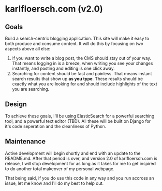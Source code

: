 # karlfloersch.com (v2.0)
## Goals
Build a search-centric blogging application. This site will make it easy to both produce and consume content. It will do this by focusing on two aspects above all else:

  1. If you want to write a blog post, the CMS should stay out of your way. That means logging in is a breeze, when writing you see your changes instantly, and posting and editing is one click away.
  2. Searching for content should be fast and painless. That means instant search results that show up **as you type**. These results should be exactly what you are looking for and should include highlights of the text you are searching.

## Design
To achieve these goals, I'll be using ElasticSearch for a powerful searching tool, and a powerful text editor (TBD). All these will be built on Django for it's code seperation and the cleanliness of Python.

## Maintenance
Active development will begin shortly and end with an update to the README.md. After that period is over, and version 2.0 of karlfloersch.com is release, I will stop development for as long as it takes for me to get inspired to do another total makeover of my personal webpage.

That being said, if you do use this code in any way and you run accross an issue, let me know and I'll do my best to help out.
